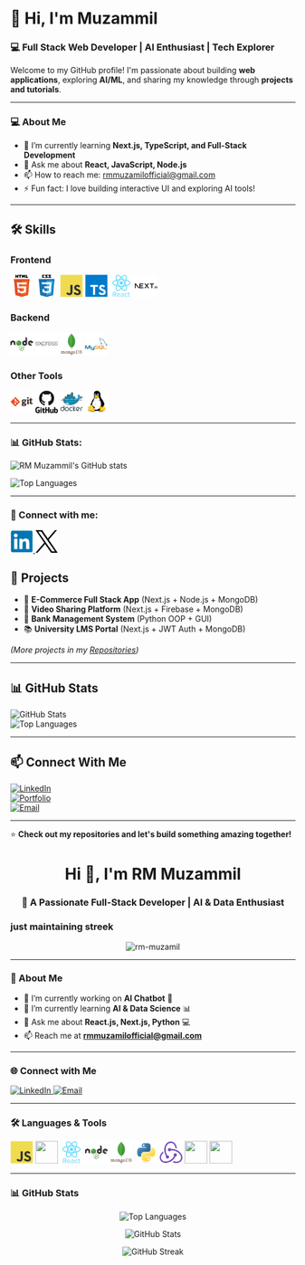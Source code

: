 # 👋 Hi, I'm Muzammil  

### 💻 Full Stack Web Developer | AI Enthusiast | Tech Explorer  

Welcome to my GitHub profile! I'm passionate about building **web applications**, exploring **AI/ML**, and sharing my knowledge through **projects and tutorials**.  

---
### 💻 About Me
- 🌱 I’m currently learning **Next.js, TypeScript, and Full-Stack Development**
- 💬 Ask me about **React, JavaScript, Node.js**
- 📫 How to reach me: [rmmuzamilofficial@gmail.com](mailto:rmmuzamilofficial@gmail.com)
- ⚡ Fun fact: I love building interactive UI and exploring AI tools!

---

## 🛠️ Skills

### **Frontend**
<p align="left">
  <img src="https://raw.githubusercontent.com/devicons/devicon/master/icons/html5/html5-original-wordmark.svg" width="40" height="40"/>
  <img src="https://raw.githubusercontent.com/devicons/devicon/master/icons/css3/css3-original-wordmark.svg" width="40" height="40"/>
  <img src="https://raw.githubusercontent.com/devicons/devicon/master/icons/javascript/javascript-original.svg" width="40" height="40"/>
  <img src="https://raw.githubusercontent.com/devicons/devicon/master/icons/typescript/typescript-original.svg" width="40" height="40"/>
  <img src="https://raw.githubusercontent.com/devicons/devicon/master/icons/react/react-original-wordmark.svg" width="40" height="40"/>
  <img src="https://raw.githubusercontent.com/devicons/devicon/master/icons/nextjs/nextjs-original-wordmark.svg" width="40" height="40"/>
</p>

### **Backend**
<p align="left">
  <img src="https://raw.githubusercontent.com/devicons/devicon/master/icons/nodejs/nodejs-original-wordmark.svg" width="40" height="40"/>
  <img src="https://raw.githubusercontent.com/devicons/devicon/master/icons/express/express-original-wordmark.svg" width="40" height="40"/>
  <img src="https://raw.githubusercontent.com/devicons/devicon/master/icons/mongodb/mongodb-original-wordmark.svg" width="40" height="40"/>
  <img src="https://raw.githubusercontent.com/devicons/devicon/master/icons/mysql/mysql-original-wordmark.svg" width="40" height="40"/>
</p>

### **Other Tools**
<p align="left">
  <img src="https://raw.githubusercontent.com/devicons/devicon/master/icons/git/git-original-wordmark.svg" width="40" height="40"/>
  <img src="https://raw.githubusercontent.com/devicons/devicon/master/icons/github/github-original-wordmark.svg" width="40" height="40"/>
  <img src="https://raw.githubusercontent.com/devicons/devicon/master/icons/docker/docker-original-wordmark.svg" width="40" height="40"/>
  <img src="https://raw.githubusercontent.com/devicons/devicon/master/icons/linux/linux-original.svg" width="40" height="40"/>
</p>

---

### 📊 GitHub Stats:
![RM Muzammil's GitHub stats](https://github-readme-stats.vercel.app/api?username=rm-muzamil&show_icons=true&theme=radical)

![Top Languages](https://github-readme-stats.vercel.app/api/top-langs/?username=YOUR_USERNAME&layout=compact&theme=radical)

---

### 🔗 Connect with me:
<p>
  <a href="https://www.linkedin.com/in/YOUR_LINKEDIN/" target="_blank">
    <img src="https://raw.githubusercontent.com/devicons/devicon/master/icons/linkedin/linkedin-original.svg" width="40" height="40"/>
  </a>
  <a href="https://twitter.com/YOUR_TWITTER" target="_blank">
    <img src="https://raw.githubusercontent.com/devicons/devicon/master/icons/twitter/twitter-original.svg" width="40" height="40"/>
  </a>
</p>

## 📌 Projects  
- 🛒 **E-Commerce Full Stack App** (Next.js + Node.js + MongoDB)  
- 🎥 **Video Sharing Platform** (Next.js + Firebase + MongoDB)  
- 🏦 **Bank Management System** (Python OOP + GUI)  
- 📚 **University LMS Portal** (Next.js + JWT Auth + MongoDB)  

*(More projects in my [Repositories](https://github.com/your-username?tab=repositories))*  

---

## 📊 GitHub Stats  
![GitHub Stats](https://github-readme-stats.vercel.app/api?username=your-username&show_icons=true&theme=radical)  
![Top Languages](https://github-readme-stats.vercel.app/api/top-langs/?username=your-username&layout=compact&theme=radical)  

---

## 📫 Connect With Me  
[![LinkedIn](https://img.shields.io/badge/LinkedIn-0077B5?style=for-the-badge&logo=linkedin&logoColor=white)](https://linkedin.com/in/your-profile)  
[![Portfolio](https://img.shields.io/badge/Portfolio-FF5722?style=for-the-badge&logo=About.me&logoColor=white)](https://your-portfolio-link)  
[![Email](https://img.shields.io/badge/Email-D14836?style=for-the-badge&logo=gmail&logoColor=white)](mailto:your-email@example.com)  

---
⭐ **Check out my repositories and let's build something amazing together!**  

<h1 align="center">Hi 👋, I'm RM Muzammil</h1>
<h3 align="center">🚀 A Passionate Full-Stack Developer | AI & Data Enthusiast</h3>
<h3>just maintaining streek</h3>

<p align="center">
  <img src="https://komarev.com/ghpvc/?username=rm-muzamil&label=Profile%20views&color=0e75b6&style=flat" alt="rm-muzamil" />
</p>

---

### 🌟 About Me  
- 🔭 I’m currently working on **AI Chatbot** 🤖  
- 🌱 I’m currently learning **AI & Data Science** 📊  
- 💬 Ask me about **React.js, Next.js, Python** 💻  
- 📫 Reach me at **rmmuzamilofficial@gmail.com**  

---

### 🌐 Connect with Me
<p align="left">
  <a href="[https://linkedin.com/in/YOUR_LINKEDIN](https://www.linkedin.com/in/rm-muzammil-65b953276?utm_source=share&utm_campaign=share_via&utm_content=profile&utm_medium=android_app)" target="_blank">
    <img src="https://img.shields.io/badge/LinkedIn-%230077B5.svg?logo=linkedin&logoColor=white" alt="LinkedIn"/>
  </a>
  <a href="mailto:rmmuzamilofficial@gmail.com" target="_blank">
    <img src="https://img.shields.io/badge/Email-D14836?logo=gmail&logoColor=white" alt="Email"/>
  </a>
</p>

---

### 🛠 Languages & Tools
<p align="left">
  <!-- Add your icons here -->
  <img src="https://raw.githubusercontent.com/devicons/devicon/master/icons/javascript/javascript-original.svg" width="40" height="40"/>
  <img src="https://cdn.worldvectorlogo.com/logos/nextjs-2.svg" width="40" height="40"/>
  <img src="https://raw.githubusercontent.com/devicons/devicon/master/icons/react/react-original-wordmark.svg" width="40" height="40"/>
  <img src="https://raw.githubusercontent.com/devicons/devicon/master/icons/nodejs/nodejs-original-wordmark.svg" width="40" height="40"/>
  <img src="https://raw.githubusercontent.com/devicons/devicon/master/icons/mongodb/mongodb-original-wordmark.svg" width="40" height="40"/>
  <img src="https://raw.githubusercontent.com/devicons/devicon/master/icons/python/python-original.svg" width="40" height="40"/>
  <img src="https://raw.githubusercontent.com/devicons/devicon/master/icons/redux/redux-original.svg" width="40" height="40"/>
  <img src="https://www.vectorlogo.zone/logos/firebase/firebase-icon.svg" width="40" height="40"/>
  <img src="https://www.vectorlogo.zone/logos/git-scm/git-scm-icon.svg" width="40" height="40"/>
</p>

---

### 📊 GitHub Stats
<p align="center">
  <img src="https://github-readme-stats.vercel.app/api/top-langs?username=rm-muzamil&show_icons=true&locale=en&layout=compact" alt="Top Languages" />
</p>

<p align="center">
  <img src="https://github-readme-stats.vercel.app/api?username=rm-muzamil&show_icons=true&locale=en" alt="GitHub Stats" />
</p>

<p align="center">
  <img src="https://github-readme-streak-stats.herokuapp.com/?user=rm-muzamil" alt="GitHub Streak" />
</p>
